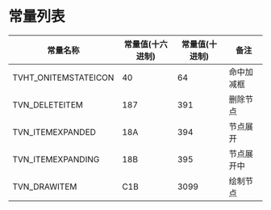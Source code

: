 # 常量列表
| 常量名称             | 常量值(十六进制) | 常量值(十进制) | 备注       |
| -------------------- | ---------------- | -------------- | ---------- |
| TVHT_ONITEMSTATEICON | 40               | 64             | 命中加减框 |
| TVN_DELETEITEM       | 187              | 391            | 删除节点   |
| TVN_ITEMEXPANDED     | 18A              | 394            | 节点展开   |
| TVN_ITEMEXPANDING    | 18B              | 395            | 节点展开中 |
| TVN_DRAWITEM         | C1B              | 3099           | 绘制节点   |

